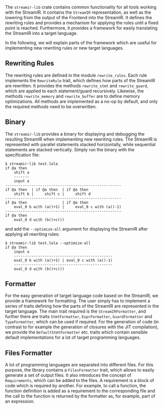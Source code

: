 The `streamir-lib` crate contains common functionality for all tools working with the StreamIR.
It contains the `StreamIR` representation, as well as the lowering from the output of the Frontend into the StreamIR.
It defines the rewriting rules and provides a mechanism for applying the rules until a fixed point is reached.
Furthermore, it provides a framework for easily translating the StreamIR into a target language.

In the following, we will explain parts of the framework which are useful for implementing new rewriting rules or new target languages.

## Rewriting Rules
The rewriting rules are defined in the module `rewrite_rules`.
Each rule implements the `RewriteRule` trait, which defines how parts of the StreamIR are rewritten.
It provides the methods `rewrite_stmt` and `rewrite_guard`, which are applied to each statement/guard recursively.
Likewise, the methods `rewrite_memory` and `rewrite_buffer` are to define memory optimizations.
All methods are implemented as a no-op by default, and only the required methods need to be overwritten.

## Binary
The `streamir-lib` provides a binary for displaying and debugging the resulting StreamIR when implementing new rewriting rules.
The StreamIR is represented with parallel statements stacked horizontally, while sequential statements are stacked vertically.
Simply run the binary with the specification file:
```
$ streamir-lib test.lola
if @a then
    shift a
    -------
    input a
-----------------------------------------------------
if @a then  | if @a then  | if @a then
    shift b |     shift c |     shift d
-----------------------------------------------------
if @a then                | if @a then
    eval_0 b with (a()+1) |     eval_0 c with (a()-1)
-----------------------------------------------------
if @a then
    eval_0 d with (b()+c())
```
and add the `--optimize-all` argument for displaying the StreamIR after applying all rewriting rules:
```
$ streamir-lib test.lola --optimize-all
if @a then
    input a
    ---------------------------------------------
    eval_0 b with (a()+1) | eval_0 c with (a()-1)
    ---------------------------------------------
    eval_0 d with (b()+c())
```

## Formatter
For the easy generation of target language code based on the StreamIR, we provide a framework for formatting.
The user simply has to implement a series of traits defining how the parts of the StreamIR are represented in the target language.
The main trait required is the `StreamIRFormatter`, and further there are traits `StmtFormatter`, `ExprFormatter`, `GuardFormatter` and `TypeFormatter`, which can be used if required. For the generation of code (in contrast to for example the generation of closures with the JIT compilation), we provide the `DefaultStmtFormatter` etc. traits which contain sensible default implementations for a lot of target programming languages.

## Files Formatter
A lot of programming languages are separated into different files.
For this purpose, the library contains a `FilesFormatter` trait, which allows to easily generate a set of output files.
It also introduces the concept of `Requirements`, which can be added to the files.
A requirement is a block of code which is required by another.
For example, to call a function, the function definition is added as a requirement to the corresponding file and the call to the function is returned by the formatter as, for example, part of an expression.